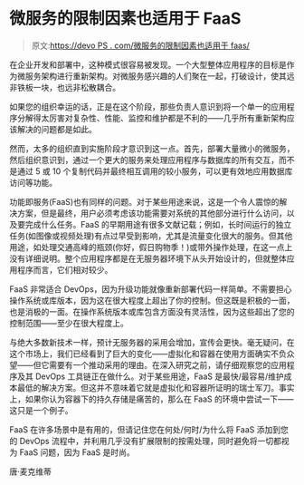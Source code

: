 # 微服务的限制因素也适用于 FaaS

> 原文:[https://devo PS . com/微服务的限制因素也适用于 faas/](https://devops.com/the-limiting-factors-of-microservices-also-apply-to-faas/)

在企业开发和部署中，这种模式很容易被发现。一个大型整体应用程序的目标是作为微服务架构进行重新架构。对微服务感兴趣的人们聚在一起，打破设计，使其远非铁板一块，也远非松散耦合。

如果您的组织幸运的话，正是在这个阶段，那些负责人意识到将一个单一的应用程序分解得太厉害对复杂性、性能、监控和维护都是不利的——几乎所有重新架构应该解决的问题都是如此。

然而，太多的组织直到实施阶段才意识到这一点。首先，部署大量微小的微服务，然后组织意识到，通过一个更大的服务来处理应用程序与数据库的所有交互，而不是通过 5 或 10 个复制代码并最终相互调用的较小服务，可以更有效地应用数据库访问等功能。

功能即服务(FaaS)也有同样的问题。对于某些用途来说，这是一个令人震惊的解决方案，但是最终，用户必须考虑该功能需要对系统的其他部分进行什么访问，以及要完成什么任务。FaaS 的早期用途有很多文献记载；例如，长时间运行的独立任务(如图像或视频处理)有点过早受到影响，尤其是流量变化很大的服务。但其他用途，如处理交通高峰的瓶颈(你好，假日购物季！)或带外操作处理，在这一点上没有详细说明。整个应用程序都是在无服务器环境下从头开始设计的，但就整体应用程序而言，它们相对较少。

FaaS 非常适合 DevOps，因为升级功能就像重新部署代码一样简单。不需要担心操作系统或库版本，因为这在很大程度上超出了你的控制。但这既是积极的一面，也是消极的一面。在操作系统版本或库包含方面没有灵活性，因为这些超出了您的控制范围——至少在很大程度上。

与绝大多数新技术一样，预计无服务器的采用会增加，宣传会更快。毫无疑问，在这个市场上，我们已经看到了巨大的变化——虚拟化和容器在使用方面确实不负众望——但它需要有一个推动采用的理由。在深入研究之前，请仔细观察您的应用程序及其 DevOps 工具链正在做什么。对于某些用途，FaaS 是最快/最容易/维护成本最低的解决方案。但这并不意味着它就是虚拟化和容器所证明的瑞士军刀。事实上，如果你认为容器下的持久存储是痛苦的，那么在 FaaS 的环境中尝试一下——这只是一个例子。

FaaS 在许多场景中是有用的，但请记住您在何处/何时/为什么将 FaaS 添加到您的 DevOps 流程中，并利用几乎没有扩展限制的按需处理，同时避免将一切都视为 FaaS 问题，因为 FaaS 是时尚。

唐·麦克维蒂